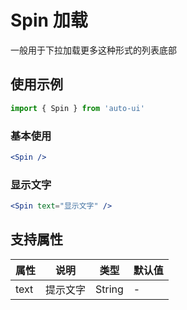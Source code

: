 ---
---

# Spin 加载

一般用于下拉加载更多这种形式的列表底部

## 使用示例

```jsx
import { Spin } from 'auto-ui'
```

### 基本使用

```jsx
<Spin />
```

### 显示文字

```jsx
<Spin text="显示文字" />
```

## 支持属性

| 属性 | 说明     | 类型   | 默认值 |
| ---- | -------- | ------ | ------ |
| text | 提示文字 | String | -      |
